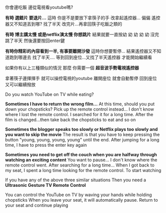 你會邊吃飯 邊從電視看youtube嗎?

**有時 選錯片 要退片...**
這時 你是不是要放下拿筷子的手 
改拿起遙控器...
偏偏 遙控器又不知道丟到哪? 找了半天
改完片...再拿回筷子吃飯之類的

**有時 博主講太慢 或是netflix演太慢 你想跳片**
結果就要一直按幼 幼 幼 幼 幼 沒完
跳了半天 然後還要按回enter鍵

**有時你精彩的內容看到一半, 有事要離開沙發**
這時你想要暫停...
結果遙控器又不知道跑到哪邊去
找了半天....
等到回到座位...又找了半天遙控器 
才能開始繼續看

如果你有以上三種類似的情況
那麼 你需要一個 
**超音波手勢電視遙控器**

拿著筷子邊揮揮手 就可以操控電視的youtube
離開座位 就會自動暫停
回到座位 又可以繼續撥放

Do you watch YouTube on TV while eating?

**Sometimes I have to return the wrong film...**
At this time, should you put down your chopsticks?
Pick up the remote control instead...
I don't know where I lost the remote control. I searched for it for a long time.
After the film is changed...then take back the chopsticks to eat and so on

**Sometimes the blogger speaks too slowly or Netflix plays too slowly and you want to skip the movie**
The result is that you have to keep pressing the button "young, young, young, young" until the end.
After jumping for a long time, I have to press the enter key again

**Sometimes you need to get off the couch when you are halfway through watching an exciting content**
You want to pause...
I don't know where the remote control went.
After searching for a long time...
When I got back to my seat, I spent a long time looking for the remote control.
To start watching

If you have any of the above three similar situations
Then you need a
**Ultrasonic Gesture TV Remote Control**

You can control the YouTube on TV by waving your hands while holding chopsticks
When you leave your seat, it will automatically pause.
Return to your seat and continue playing


